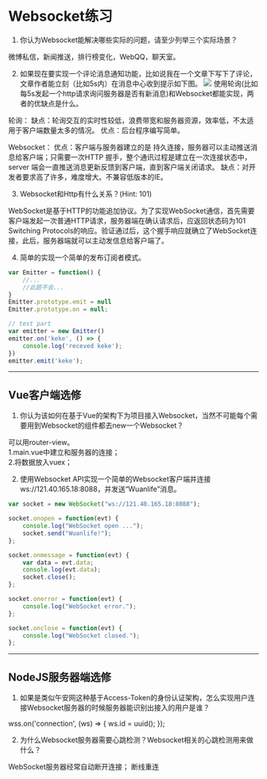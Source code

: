 # Websocket练习

1. 你认为Websocket能解决哪些实际的问题，请至少列举三个实际场景？

微博私信，新闻推送，排行榜变化，WebQQ，聊天室。

2. 如果现在要实现一个评论消息通知功能，比如说我在一个文章下写下了评论，文章作者能立刻（比如5s内）在消息中心收到提示如下图。
![](https://user-gold-cdn.xitu.io/2018/2/8/16174ca5e985ef8d?w=53&h=51&f=png&s=1819)
使用轮询(比如每5s发起一个http请求询问服务器是否有新消息)和Websocket都能实现，两者的优缺点是什么。


轮询：
缺点：轮询交互的实时性较低，浪费带宽和服务器资源，效率低，不太适用于客户端数量太多的情况。
优点：后台程序编写简单。

Websocket：
优点：客户端与服务器建立的是 持久连接，服务器可以主动推送消息给客户端；只需要一次HTTP 握手，整个通讯过程是建立在一次连接状态中，server 端会一直推送消息更新反馈到客户端，直到客户端关闭请求。
缺点：对开发者要求高了许多，难度增大。不兼容低版本的IE。


3. Websocket和Http有什么关系？(Hint: 101)


WebSocket是基于HTTP的功能追加协议。为了实现WebSocket通信，首先需要客户端发起一次普通HTTP请求，服务器端在确认请求后，应返回状态码为101 Switching Protocols的响应。验证通过后，这个握手响应就确立了WebSocket连接，此后，服务器端就可以主动发信息给客户端了。


4. 简单的实现一个简单的发布订阅者模式。
```Javascript
var Emitter = function() {
    //...
    //此题不会...
}
Emitter.prototype.emit = null
Emitter.prototype.on = null;

// test part
var emitter = new Emitter()
emitter.on('keke', () => {
    console.log('receved keke');
})
emitter.emit('keke');
```

---
## Vue客户端选修
1. 你认为该如何在基于Vue的架构下为项目接入Websocket，当然不可能每个需要用到Websocket的组件都去new一个Websocket？

可以用router-view。</br>
1.main.vue中建立和服务器的连接；</br>
2.将数据放入vuex；

2. 使用Websocket API实现一个简单的Websocket客户端并连接ws://121.40.165.18:8088，并发送“Wuanlife”消息。

```Javascript
var socket = new WebSocket("ws://121.40.165.18:8088");

socket.onopen = function(evt) {
    console.log("WebSocket open ...");
    socket.send("Wuanlife!");
};

socket.onmessage = function(evt) {
    var data = evt.data;
    console.log(evt.data);
    socket.close();
};

socket.onerror = function(evt) {
    console.log("WebSocket error.");
};

socket.onclose = function(evt) {
    console.log("WebSocket closed.");
};

```
---
## NodeJS服务器端选修
1. 如果是类似午安网这种基于Access-Token的身份认证架构，怎么实现用户连接Websocket服务器的时候服务器能识别出接入的用户是谁？

wss.on('connection', (ws) => {
  ws.id = uuid();
});

2. 为什么Websocket服务器需要心跳检测？Websocket相关的心跳检测用来做什么？

WebSocket服务器经常自动断开连接；
断线重连